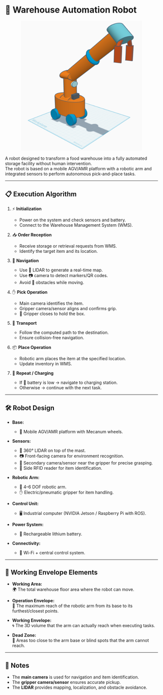 # 🤖 Warehouse Automation Robot

<p align="center">
  <img src="warehouse-automation-robot.png" alt="Robot Design" width="400"/>
</p>

A robot designed to transform a food warehouse into a fully automated storage facility without human intervention.  
The robot is based on a mobile AGV/AMR platform with a robotic arm and integrated sensors to perform autonomous pick-and-place tasks.

---

## 📋 Execution Algorithm

1. ⚡ **Initialization**  
   - Power on the system and check sensors and battery.  
   - Connect to the Warehouse Management System (WMS).  

2. 📥 **Order Reception**  
   - Receive storage or retrieval requests from WMS.  
   - Identify the target item and its location.  

3. 🧭 **Navigation**  
   - Use 🔵 LIDAR to generate a real-time map.  
   - Use 📷 camera to detect markers/QR codes.  
   - Avoid 🚧 obstacles while moving.  

4. ✋ **Pick Operation**  
   - Main camera identifies the item.  
   - Gripper camera/sensor aligns and confirms grip.  
   - 🤲 Gripper closes to hold the box.  

5. 🚚 **Transport**  
   - Follow the computed path to the destination.  
   - Ensure collision-free navigation.  

6. 📦 **Place Operation**  
   - Robotic arm places the item at the specified location.  
   - Update inventory in WMS.  

7. 🔄 **Repeat / Charging**  
   - If 🔋 battery is low → navigate to charging station.  
   - Otherwise → continue with the next task.  

---

## 🛠️ Robot Design

- **Base:**  
  - 🚗 Mobile AGV/AMR platform with Mecanum wheels.  

- **Sensors:**  
  - 🔵 360° LIDAR on top of the mast.  
  - 📷 Front-facing camera for environment recognition.  
  - 🎯 Secondary camera/sensor near the gripper for precise grasping.  
  - 📡 Side RFID reader for item identification.  

- **Robotic Arm:**  
  - 🤖 4–6 DOF robotic arm.  
  - ✋ Electric/pneumatic gripper for item handling.  

- **Control Unit:**  
  - 🖥️ Industrial computer (NVIDIA Jetson / Raspberry Pi with ROS).  

- **Power System:**  
  - 🔋 Rechargeable lithium battery.  

- **Connectivity:**  
  - 📶 Wi-Fi + central control system.  

---

## 📐 Working Envelope Elements

- **Working Area:**  
  🌍 The total warehouse floor area where the robot can move.  

- **Operation Envelope:**  
  📏 The maximum reach of the robotic arm from its base to its furthest/closest points.  

- **Working Envelope:**  
  🌀 The 3D volume that the arm can actually reach when executing tasks.  

- **Dead Zone:**  
  🚫 Areas too close to the arm base or blind spots that the arm cannot reach.  

---

## 📌 Notes

- The **main camera** is used for navigation and item identification.  
- The **gripper camera/sensor** ensures accurate pickup.  
- The **LIDAR** provides mapping, localization, and obstacle avoidance.  
